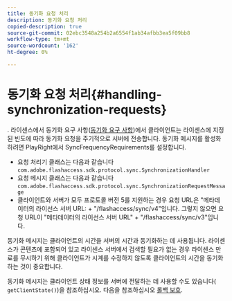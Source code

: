 ```yaml
---
title: 동기화 요청 처리
description: 동기화 요청 처리
copied-description: true
source-git-commit: 02ebc3548a254b2a6554f1ab34afbb3ea5f09bb8
workflow-type: tm+mt
source-wordcount: '162'
ht-degree: 0%

---
```


# 동기화 요청 처리{#handling-synchronization-requests}

. 라이센스에서 동기화 요구 사항([동기화 요구 사항](../../aaxs-protecting-content/content-introduction/content-usage-rules/content-time-based-rules/content-time-based-rules-defining.md#requirements-for-synchronization))에서 클라이언트는 라이센스에 지정된 빈도에 따라 동기화 요청을 주기적으로 서버에 전송합니다. 동기화 메시지를 활성화하려면 PlayRight에서 SyncFrequencyRequirements를 설정합니다.

* 요청 처리기 클래스는 다음과 같습니다 `com.adobe.flashaccess.sdk.protocol.sync.SynchronizationHandler`
* 요청 메시지 클래스는 다음과 같습니다 `com.adobe.flashaccess.sdk.protocol.sync.SynchronizationRequestMessage`
* 클라이언트와 서버가 모두 프로토콜 버전 5를 지원하는 경우 요청 URL은 &quot;메타데이터의 라이선스 서버 URL: + &quot;/flashaccess/sync/v4&quot;입니다. 그렇지 않으면 요청 URL이 &quot;메타데이터의 라이선스 서버 URL&quot; + &quot;/flashaccess/sync/v3&quot;입니다.

동기화 메시지는 클라이언트의 시간을 서버의 시간과 동기화하는 데 사용됩니다. 라이센스가 콘텐츠에 포함되어 있고 라이센스 서버에서 검색할 필요가 없는 경우 라이센스 만료를 무시하기 위해 클라이언트가 시계를 수정하지 않도록 클라이언트의 시간을 동기화하는 것이 중요합니다.

동기화 메시지는 클라이언트 상태 정보를 서버에 전달하는 데 사용할 수도 있습니다( `getClientState()`)을 참조하십시오. 다음을 참조하십시오 [롤백 보호](../../aaxs-protecting-content/content-implementing-the-license-server/content-processing-aaxs-requests/content-rollback-detection.md).
